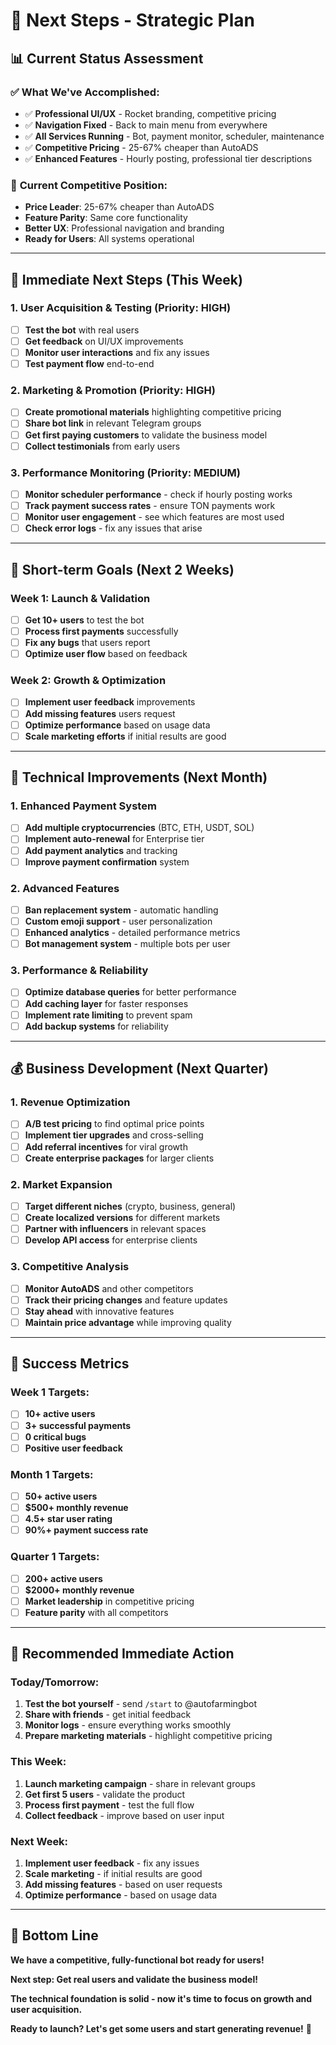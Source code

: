 # 🚀 Next Steps - Strategic Plan

## 📊 **Current Status Assessment**

### ✅ **What We've Accomplished:**
- ✅ **Professional UI/UX** - Rocket branding, competitive pricing
- ✅ **Navigation Fixed** - Back to main menu from everywhere
- ✅ **All Services Running** - Bot, payment monitor, scheduler, maintenance
- ✅ **Competitive Pricing** - 25-67% cheaper than AutoADS
- ✅ **Enhanced Features** - Hourly posting, professional tier descriptions

### 🎯 **Current Competitive Position:**
- **Price Leader**: 25-67% cheaper than AutoADS
- **Feature Parity**: Same core functionality
- **Better UX**: Professional navigation and branding
- **Ready for Users**: All systems operational

---

## 🚀 **Immediate Next Steps (This Week)**

### **1. User Acquisition & Testing (Priority: HIGH)**
- [ ] **Test the bot** with real users
- [ ] **Get feedback** on UI/UX improvements
- [ ] **Monitor user interactions** and fix any issues
- [ ] **Test payment flow** end-to-end

### **2. Marketing & Promotion (Priority: HIGH)**
- [ ] **Create promotional materials** highlighting competitive pricing
- [ ] **Share bot link** in relevant Telegram groups
- [ ] **Get first paying customers** to validate the business model
- [ ] **Collect testimonials** from early users

### **3. Performance Monitoring (Priority: MEDIUM)**
- [ ] **Monitor scheduler performance** - check if hourly posting works
- [ ] **Track payment success rates** - ensure TON payments work
- [ ] **Monitor user engagement** - see which features are most used
- [ ] **Check error logs** - fix any issues that arise

---

## 🎯 **Short-term Goals (Next 2 Weeks)**

### **Week 1: Launch & Validation**
- [ ] **Get 10+ users** to test the bot
- [ ] **Process first payments** successfully
- [ ] **Fix any bugs** that users report
- [ ] **Optimize user flow** based on feedback

### **Week 2: Growth & Optimization**
- [ ] **Implement user feedback** improvements
- [ ] **Add missing features** users request
- [ ] **Optimize performance** based on usage data
- [ ] **Scale marketing efforts** if initial results are good

---

## 🔧 **Technical Improvements (Next Month)**

### **1. Enhanced Payment System**
- [ ] **Add multiple cryptocurrencies** (BTC, ETH, USDT, SOL)
- [ ] **Implement auto-renewal** for Enterprise tier
- [ ] **Add payment analytics** and tracking
- [ ] **Improve payment confirmation** system

### **2. Advanced Features**
- [ ] **Ban replacement system** - automatic handling
- [ ] **Custom emoji support** - user personalization
- [ ] **Enhanced analytics** - detailed performance metrics
- [ ] **Bot management system** - multiple bots per user

### **3. Performance & Reliability**
- [ ] **Optimize database queries** for better performance
- [ ] **Add caching layer** for faster responses
- [ ] **Implement rate limiting** to prevent spam
- [ ] **Add backup systems** for reliability

---

## 💰 **Business Development (Next Quarter)**

### **1. Revenue Optimization**
- [ ] **A/B test pricing** to find optimal price points
- [ ] **Implement tier upgrades** and cross-selling
- [ ] **Add referral incentives** for viral growth
- [ ] **Create enterprise packages** for larger clients

### **2. Market Expansion**
- [ ] **Target different niches** (crypto, business, general)
- [ ] **Create localized versions** for different markets
- [ ] **Partner with influencers** in relevant spaces
- [ ] **Develop API access** for enterprise clients

### **3. Competitive Analysis**
- [ ] **Monitor AutoADS** and other competitors
- [ ] **Track their pricing changes** and feature updates
- [ ] **Stay ahead** with innovative features
- [ ] **Maintain price advantage** while improving quality

---

## 🎯 **Success Metrics**

### **Week 1 Targets:**
- [ ] **10+ active users**
- [ ] **3+ successful payments**
- [ ] **0 critical bugs**
- [ ] **Positive user feedback**

### **Month 1 Targets:**
- [ ] **50+ active users**
- [ ] **$500+ monthly revenue**
- [ ] **4.5+ star user rating**
- [ ] **90%+ payment success rate**

### **Quarter 1 Targets:**
- [ ] **200+ active users**
- [ ] **$2000+ monthly revenue**
- [ ] **Market leadership** in competitive pricing
- [ ] **Feature parity** with all competitors

---

## 🚀 **Recommended Immediate Action**

### **Today/Tomorrow:**
1. **Test the bot yourself** - send `/start` to @autofarmingbot
2. **Share with friends** - get initial feedback
3. **Monitor logs** - ensure everything works smoothly
4. **Prepare marketing materials** - highlight competitive pricing

### **This Week:**
1. **Launch marketing campaign** - share in relevant groups
2. **Get first 5 users** - validate the product
3. **Process first payment** - test the full flow
4. **Collect feedback** - improve based on user input

### **Next Week:**
1. **Implement user feedback** - fix any issues
2. **Scale marketing** - if initial results are good
3. **Add missing features** - based on user requests
4. **Optimize performance** - based on usage data

---

## 🎉 **Bottom Line**

**We have a competitive, fully-functional bot ready for users!**

**Next step: Get real users and validate the business model!**

**The technical foundation is solid - now it's time to focus on growth and user acquisition.**

**Ready to launch? Let's get some users and start generating revenue!** 🚀 